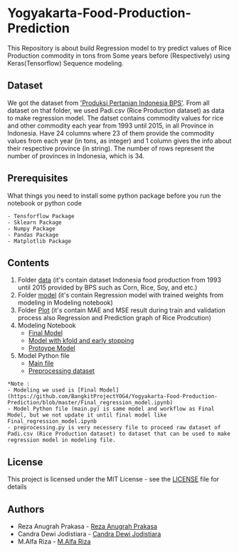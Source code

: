   # Yogyakarta-Food-Production-Prediction
This Repository is about build Regression model to try predict values of Rice Production commodity in tons from Some years before (Respectively) using Keras(Tensorflow) Sequence modeling.

## Dataset
We got the dataset from ['Produksi Pertanian Indonesia BPS'](https://www.kaggle.com/lintangwisesa/produksi-pertanian-indonesia-bps-19932015). From all dataset on that folder, we used Padi.csv (Rice Production dataset) as data to make regression model. The datset contains commodity values for rice and other commodity each year from 1993 until 2015, in all Province in Indonesia. Have 24 columns where 23 of them provide the commodity values from each year (in tons, as integer) and 1 column gives the info about their respective province (in string). The number of rows represent the number of provinces in Indonesia, which is 34.

## Prerequisites
What things you need to install some python package before you run the notebook or python code
```
- Tensforflow Package
- Sklearn Package
- Numpy Package
- Pandas Package
- Matplotlib Package
```
## Contents
1. Folder [data](https://github.com/BangkitProjectYOG4/Yogyakarta-Food-Production-Prediction/tree/master/data) 
(it's contain dataset Indonesia food production from 1993 until 2015 provided by BPS such as Corn, Rice, Soy, and etc.)
2. Folder [model](https://github.com/BangkitProjectYOG4/Yogyakarta-Food-Production-Prediction/tree/master/model) 
(it's contain Regression model with trained weights from modeling in Modeling notebook)
3. Folder [Plot](https://github.com/BangkitProjectYOG4/Yogyakarta-Food-Production-Prediction/tree/master/plot) 
(it's contain MAE and MSE result during train and validation process also Regression and Prediction graph of Rice Prodcution)
4. Modeling Notebook
    - [Final Model](https://github.com/BangkitProjectYOG4/Yogyakarta-Food-Production-Prediction/blob/master/Final_regression_model.ipynb)
    - [Model with kfold and early stopping](https://github.com/BangkitProjectYOG4/Yogyakarta-Food-Production-Prediction/blob/master/sequence_regression_model.ipynb)
    - [Protoype Model](https://github.com/BangkitProjectYOG4/Yogyakarta-Food-Production-Prediction/blob/master/Regression_food_production_indonesia.ipynb)
5. Model Python file
    - [Main file](https://github.com/BangkitProjectYOG4/Yogyakarta-Food-Production-Prediction/blob/master/main.py)
    - [Preprocessing dataset](https://github.com/BangkitProjectYOG4/Yogyakarta-Food-Production-Prediction/blob/master/preprocessing.py)

```
*Note : 
- Modeling we used is [Final Model](https://github.com/BangkitProjectYOG4/Yogyakarta-Food-Production-Prediction/blob/master/Final_regression_model.ipynb)
- Model Python file (main.py) is same model and workflow as Final Model, but we not update it until final model like Final_regression_model.ipynb
- preprocessing.py is very necessery file to proceed raw dataset of Padi.csv (Rice Production dataset) to dataset that can be used to make regression model in modeling file. 
```
## License
This project is licensed under the MIT License - see the [LICENSE](https://github.com/BangkitProjectYOG4/Yogyakarta-Food-Production-Prediction/blob/master/LICENSE) file for details

## Authors
- Reza Anugrah Prakasa - [Reza Anugrah Prakasa](https://github.com/Yakagi17)
- Candra Dewi Jodistiara - [Candra Dewi Jodistiara](https://github.com/jodistiara)
- M.Alfa Riza - [M.Alfa Riza](https://github.com/AlfaRiza)
